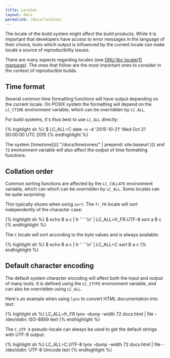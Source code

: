 ```yaml
---
title: Locales
layout: docs
permalink: /docs/locales/
---
```


The locale of the build system might affect the build products. While
it is important that developers have access to error messages in the
language of their choice, tools which output is influenced by the
current locale can make locale a source of reproducibility issues.

There are many aspects regarding locales (see [GNU libc locale(1)
manpage](http://manpages.debian.org/locale)). The ones that follow are the
most important ones to consider in the context of reproducible builds.

Time format
-----------

Several common time formatting functions will have output depending
on the current locale. On POSIX system the formatting will depend on
the `LC_CTIME` environment variable, which can be overridden by
`LC_ALL`.

For build systems, it's thus best to use `LC_ALL` directly:

<div class="correct">
{% highlight sh %}
$ LC_ALL=C date -u -d '2015-10-21'
Wed Oct 21 00:00:00 UTC 2015
{% endhighlight %}
</div>

The system [timezone]({{ "/docs/timezones/" | prepend: site.baseurl }})
and `TZ` environment variable will also affect the output of time
formatting functions.

Collation order
---------------

Common sorting functions are affected by the `LC_COLLATE` environment
variable, which can which can be overridden by `LC_ALL`. Some locales can
be quite surprising:

This typically shows when using `sort`. The `fr_FR` locale will sort
independently of the character case:

<div class="wrong">
{% highlight sh %}
$ echo B a c | tr ' ' '\n' | LC_ALL=fr_FR.UTF-8 sort
a
B
c
{% endhighlight %}
</div>

The `C` locale will sort according to the byte values and is always
available:

<div class="correct">
{% highlight sh %}
$ echo B a c | tr ' ' '\n' | LC_ALL=C sort
B
a
c
{% endhighlight %}
</div>

Default character encoding
--------------------------

The default system character encoding will affect both the input and
output of many tools. It is defined using the `LC_CTYPE` environment
variable, and can also be overridden using `LC_ALL`.

Here's an example when using `lynx` to convert HTML documentation into
text:

<div class="wrong">
{% highlight sh %}
LC_ALL=fr_FR lynx -dump -width 72 docs.html | file -
/dev/stdin: ISO-8859 text
{% endhighlight %}
</div>

The `C.UTF-8` pseudo-locale can always be used to get the default strings with
UTF-8 output:

<div class="correct">
{% highlight sh %}
LC_ALL=C.UTF-8 lynx -dump -width 72 docs.html | file -
/dev/stdin: UTF-8 Unicode text
{% endhighlight %}
</div>
